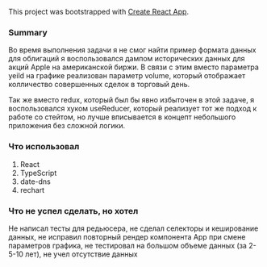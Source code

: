 This project was bootstrapped with [Create React App](https://github.com/facebook/create-react-app).

### Summary
Во время выполнения задачи я не смог найти пример формата данных для облигаций
я воспользовался дампом исторических данных для акций Apple на американской биржи.
В связи с этим вместо параметра yeild на графике реализован параметр volume,
который отображает колличество совершенных сделок в торговый день.

Так же вместо redux, который был бы явно избыточен в этой задаче, я воспользовался
хуком useReducer, который реализует тот же подход к работе со стейтом, но лучше
вписывается в концепт небольшого приложения без сложной логики.

### Что использовал
1. React
2. TypeScript
3. date-dns
4. rechart

### Что не успел сделать, но хотел
Не написал тесты для редьюсера, не сделал селекторы и кеширование данных,
не исправил повторный рендер компонента App при смене параметров графика,
не тестировал на большом объеме данных (за 2-5-10 лет), не учел отсутствие данных
